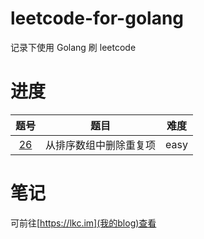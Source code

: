# leetcode-for-golang

记录下使用 Golang 刷 leetcode

# 进度

|题号|题目|难度|
|:-:|:-:|:-:|
|[26](https://leetcode-cn.com/problems/remove-duplicates-from-sorted-array/)|从排序数组中删除重复项|easy||


# 笔记
可前往[https://lkc.im](我的blog)查看
